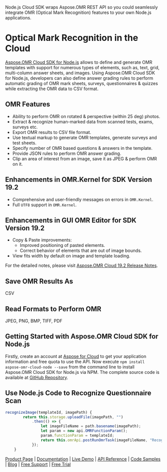Node.js Cloud SDK wraps Aspose.OMR REST API so you could seamlessly integrate OMR (Optical Mark Recognition) features to your own Node.js applications.

# Optical Mark Recognition in the Cloud 

[Aspose.OMR Cloud SDK for Node.js](https://products.aspose.cloud/omr/nodejs) allows to define and generate OMR templates with support for numerous types of elements, such as, text, grid, multi-column answer sheets, and images. Using Aspose.OMR Cloud SDK for Node.js, developers can also define answer grading rules to perform automatic grading of OMR mark sheets, surveys, questionnaires & quizzes while extracting the OMR data to CSV format.

## OMR Features

- Ability to perform OMR on rotated & perspective (within 25 deg) photos.
- Extract & recognize human-marked data from scanned tests, exams, surveys etc.
- Export OMR results to CSV file format.
- Use textual markup to generate OMR templates, generate surveys and test sheets.
- Specify number of OMR based questions & answers in the template.
- Provide JSON rules to perform OMR answer grading.
- Clip an area of interest from an image, save it as JPEG & perform OMR on it.

## Enhancements in OMR.Kernel for SDK Version 19.2

- Comprehensive and user-friendly messages on errors in `OMR.Kernel`.
- Full `UTF8` support in `OMR.Kernel`.

## Enhancements in GUI OMR Editor for SDK Version 19.2

- Copy & Paste improvements:
  - Improved positioning of pasted elements.
  - Correct behavior of elements that are out of image bounds.
- View fits width by default on image and template loading.

For the detailed notes, please visit [Aspose.OMR Cloud 19.2 Release Notes](https://docs.aspose.cloud/display/omrcloud/Aspose.OMR+Cloud+19.2+Release+Notes).

## Save OMR Results As

CSV

## Read Formats to Perform OMR

JPEG, PNG, BMP, TIFF, PDF

## Getting Started with Aspose.OMR Cloud SDK for Node.js

Firstly, create an account at [Aspose for Cloud](https://dashboard.aspose.cloud/#/apps) to get your application information and free quota to use the API. Now execute `npm install aspose-omr-cloud-node --save` from the command line to install Aspose.OMR Cloud SDK for Node.js via NPM. The complete source code is available at [GitHub Repository](https://github.com/aspose-omr-cloud/aspose-omr-cloud-nodejs).

## Use Node.js Code to Recognize Questionnaire Scan

```js
recognizeImage(templateId, imagePath) {
        return this.storage.uploadFile(imagePath, "")
            .then(() => {
                let imageFileName = path.basename(imagePath);
                let param = new api.OMRFunctionParam();
                param.functionParam = templateId;
                return this.omrApi.postRunOmrTask(imageFileName, "RecognizeImage", param);
            });
    }
```

[Product Page](https://products.aspose.cloud/omr/nodejs) | [Documentation](https://docs.aspose.cloud/display/omrcloud/Home) | [Live Demo](https://products.aspose.app/omr/family) | [API Reference](https://apireference.aspose.cloud/omr/) | [Code Samples](https://github.com/aspose-omr-cloud/aspose-omr-cloud-nodejs) | [Blog](https://blog.aspose.cloud/category/omr/) | [Free Support](https://forum.aspose.cloud/c/omr) | [Free Trial](https://dashboard.aspose.cloud)
